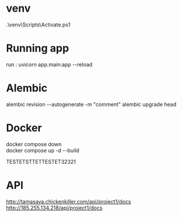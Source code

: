 # venv
.\venv\Scripts\Activate.ps1

# Running app
run : uvicorn app.main:app --reload

# Alembic
alembic revision --autogenerate -m "comment" 
alembic upgrade head

# Docker 
docker compose down      
docker compose up -d --build  

TESTETSTTETTESTET32321

# API
http://tamasaya.chickenkiller.com/api/project1/docs
http://185.255.134.218/api/project1/docs